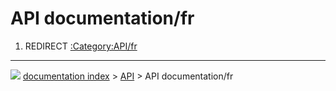 # API documentation/fr
1.  REDIRECT [:Category:API/fr](:Category:API/fr.md)



---
![](images/Button_right.svg) [documentation index](../README.md) > [API](Category_API.md) > API documentation/fr
